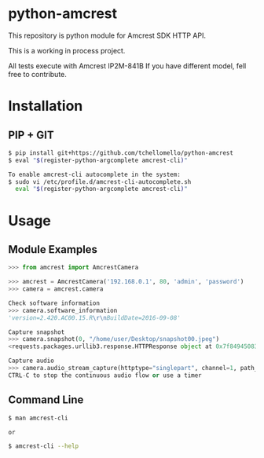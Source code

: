 # python-amcrest
This repository is python module for Amcrest SDK HTTP API.

This is a working in process project.

All tests execute with Amcrest IP2M-841B
If you have different model, fell free to contribute.

Installation
============


PIP + GIT
---------

```bash
$ pip install git+https://github.com/tchellomello/python-amcrest
$ eval "$(register-python-argcomplete amcrest-cli)"

To enable amcrest-cli autocomplete in the system:
$ sudo vi /etc/profile.d/amcrest-cli-autocomplete.sh
  eval "$(register-python-argcomplete amcrest-cli)"
```

Usage
=====

Module Examples
---------------

```python
>>> from amcrest import AmcrestCamera

>>> amcrest = AmcrestCamera('192.168.0.1', 80, 'admin', 'password')
>>> camera = amcrest.camera

Check software information
>>> camera.software_information
'version=2.420.AC00.15.R\r\nBuildDate=2016-09-08'

Capture snapshot
>>> camera.snapshot(0, "/home/user/Desktop/snapshot00.jpeg")
<requests.packages.urllib3.response.HTTPResponse object at 0x7f84945083c8>

Capture audio
>>> camera.audio_stream_capture(httptype="singlepart", channel=1, path_file="/home/user/Desktop/audio.aac")
CTRL-C to stop the continuous audio flow or use a timer
```

Command Line
------------
```bash
$ man amcrest-cli

or

$ amcrest-cli --help
